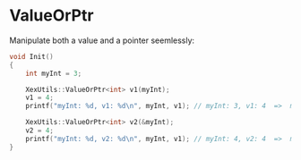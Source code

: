 # ValueOrPtr

Manipulate both a value and a pointer seemlessly:

```C++
void Init()
{
    int myInt = 3;

    XexUtils::ValueOrPtr<int> v1(myInt);
    v1 = 4;
    printf("myInt: %d, v1: %d\n", myInt, v1); // myInt: 3, v1: 4  =>  myInt was not changed

    XexUtils::ValueOrPtr<int> v2(&myInt);
    v2 = 4;
    printf("myInt: %d, v2: %d\n", myInt, v1); // myInt: 4, v2: 4  =>  myInt was changed
}
```
